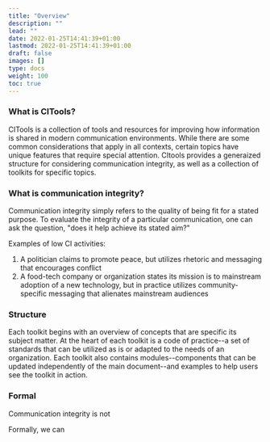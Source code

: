 ```yaml
---
title: "Overview"
description: ""
lead: ""
date: 2022-01-25T14:41:39+01:00
lastmod: 2022-01-25T14:41:39+01:00
draft: false
images: []
type: docs
weight: 100
toc: true
---
```


### What is CITools?
CITools is a collection of tools and resources for improving how information is shared in modern communication environments. While there are some common considerations that apply in all contexts, certain topics have unique features that require special attention. CItools provides a generaized structure for considering communication integrity, as well as a collection of toolkits for specific topics.

### What is communication integrity?
Communication integrity simply refers to the quality of being fit for a stated purpose. To evaluate the integrity of a particular communication, one can ask the question, "does it help achieve its stated aim?"

Examples of low CI activities:

1. A politician claims to promote peace, but utilizes rhetoric and messaging that encourages conflict
2. A food-tech company or organization states its mission is to mainstream adoption of a new technology, but in practice utilizes community-specific messaging that alienates mainstream audiences

### Structure
Each toolkit begins with an overview of concepts that are specific its subject matter. At the heart of each toolkit is a code of practice--a set of standards that can be utilized as is or adapted to the needs of an organization. Each toolkit also contains modules--components that can be updated independently of the main document--and examples to help users see the toolkit in action.



### Formal
Communication integrity is not 

Formally, we can 